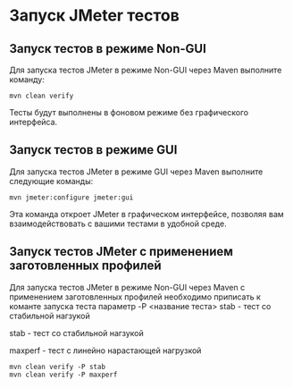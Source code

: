 
<!DOCTYPE html>
<html lang="en">
<head>
<meta charset="UTF-8">
<meta name="viewport" content="width=device-width, initial-scale=1.0">
<title>Запуск JMeter тестов</title>
</head>
<body>

<h1>Запуск JMeter тестов</h1>

<h2>Запуск тестов в режиме Non-GUI</h2>

<p>Для запуска тестов JMeter в режиме Non-GUI через Maven выполните команду:</p>

<pre><code>mvn clean verify</code></pre>

<p>Тесты будут выполнены в фоновом режиме без графического интерфейса.</p>

<h2>Запуск тестов в режиме GUI</h2>

<p>Для запуска тестов JMeter в режиме GUI через Maven выполните следующие команды:</p>

<pre><code>mvn jmeter:configure jmeter:gui</code></pre>

<p>Эта команда откроет JMeter в графическом интерфейсе, позволяя вам взаимодействовать с вашими тестами в удобной среде.</p>

<h2>Запуск тестов JMeter с применением заготовленных профилей </h2>

<p>Для запуска тестов JMeter в режиме Non-GUI через Maven с применением заготовленных профилей необходимо приписать к команте запуска теста параметр -P <название теста> stab - тест со стабильной нагзукой </p>
<p>stab - тест со стабильной нагзукой</P>
<p>maxperf - тест с линейно нарастающей нагрузкой</P>
<pre><code>mvn clean verify -P stab 
mvn clean verify -P maxperf</code></pre>
</body>
</html>
